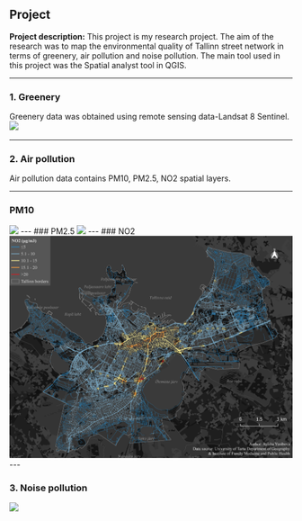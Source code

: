 ## Project

**Project description:** This project is my research project. The aim of the research was to map the environmental quality of Tallinn street network in terms of greenery, air pollution and noise pollution. The main tool used in this project was the Spatial analyst tool in QGIS. 

---

### 1. Greenery

Greenery data was obtained using remote sensing data-Landsat 8 Sentinel. 
<img src="images/ndvilast.png"/>

---

### 2. Air pollution
Air pollution data contains PM10, PM2.5, NO2 spatial layers.

---
### PM10
<img src="images/PM10final.png"/>
---
### PM2.5
<img src="images/pm2,5final.png"/>
---
### NO2
<img src="images/NO2final.png"/>
---

### 3. Noise pollution

<img src="images/noisefinal.png"/>

